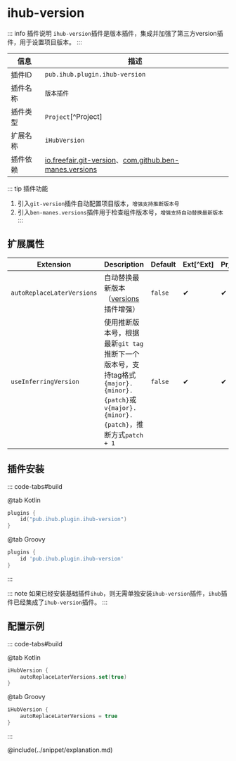 # ihub-version

::: info 插件说明
`ihub-version`插件是版本插件，集成并加强了第三方version插件，用于设置项目版本。
:::

| 信息   | 描述                                                                                                                                                                                    |
| ---- | ------------------------------------------------------------------------------------------------------------------------------------------------------------------------------------- |
| 插件ID | `pub.ihub.plugin.ihub-version`                                                                                                                                                        |
| 插件名称 | `版本插件`                                                                                                                                                                                |
| 插件类型 | `Project`[^Project]                                                                                                                                                                   |
| 扩展名称 | `iHubVersion`                                                                                                                                                                         |
| 插件依赖 | [io.freefair.git-version](https://plugins.gradle.org/plugin/io.freefair.git-version)、[com.github.ben-manes.versions](https://plugins.gradle.org/plugin/com.github.ben-manes.versions) |

::: tip 插件功能
1. 引入`git-version`插件自动配置项目版本，`增强支持推断版本号`
2. 引入`ben-manes.versions`插件用于检查组件版本号，`增强支持自动替换最新版本`
:::

## 扩展属性

| Extension                  | Description                                                                                               | Default | Ext[^Ext] | Prj[^Prj] | Sys[^Sys] | Env[^Env] |
| -------------------------- | --------------------------------------------------------------------------------------------------------- | ------- | --------- | --------- | --------- | --------- |
| `autoReplaceLaterVersions` | 自动替换最新版本（[versions](https://plugins.gradle.org/plugin/com.github.ben-manes.versions)插件增强）                 | `false` | ✔         | ✔         | ✔         | ❌         |
| `useInferringVersion`      | 使用推断版本号，根据最新`git tag`推断下一个版本号，支持tag格式`{major}.{minor}.{patch}`或`v{major}.{minor}.{patch}`，推断方式`patch + 1` | `false` | ✔         | ✔         | ✔         | ✔         |

## 插件安装

::: code-tabs#build

@tab Kotlin

```kotlin
plugins {
    id("pub.ihub.plugin.ihub-version")
}
```

@tab Groovy

```groovy
plugins {
    id 'pub.ihub.plugin.ihub-version'
}
```

:::

::: note
如果已经安装基础插件`ihub`，则无需单独安装`ihub-version`插件，`ihub`插件已经集成了`ihub-version`插件。
:::

## 配置示例

::: code-tabs#build

@tab Kotlin

```kotlin
iHubVersion {
    autoReplaceLaterVersions.set(true)
}
```

@tab Groovy

```groovy
iHubVersion {
    autoReplaceLaterVersions = true
}
```

:::

@include(../snippet/explanation.md)